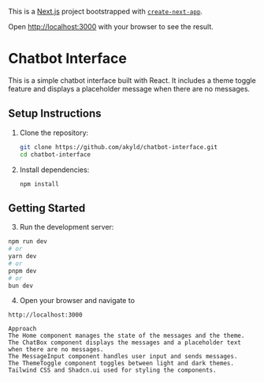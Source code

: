 This is a [Next.js](https://nextjs.org) project bootstrapped with [`create-next-app`](https://nextjs.org/docs/app/api-reference/cli/create-next-app).

Open [http://localhost:3000](http://localhost:3000) with your browser to see the result.

# Chatbot Interface

This is a simple chatbot interface built with React. It includes a theme toggle feature and displays a placeholder message when there are no messages.

## Setup Instructions

1. Clone the repository:
   ```sh
   git clone https://github.com/akyld/chatbot-interface.git
   cd chatbot-interface
   ```
2. Install dependencies:

   ```
   npm install
   ```

## Getting Started

3. Run the development server:

```bash
npm run dev
# or
yarn dev
# or
pnpm dev
# or
bun dev
```

4. Open your browser and navigate to

```
http://localhost:3000
```

```
Approach
The Home component manages the state of the messages and the theme.
The ChatBox component displays the messages and a placeholder text when there are no messages.
The MessageInput component handles user input and sends messages.
The ThemeToggle component toggles between light and dark themes.
Tailwind CSS and Shadcn.ui used for styling the components.
```
